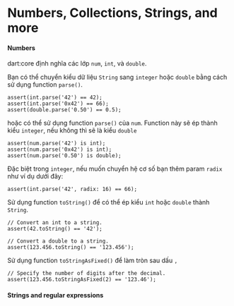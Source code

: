 # Numbers, Collections, Strings, and more

#### Numbers

dart:core định nghĩa các lớp `num`, `int`, và `double`.

Bạn có thể chuyển kiểu dữ liệu `String` sang `integer` hoặc `double` bằng cách sử dụng function `parse()`.
```
assert(int.parse('42') == 42);
assert(int.parse('0x42') == 66);
assert(double.parse('0.50') == 0.5);
```

hoặc có thể sử dụng function `parse()` của `num`. Function này sẽ ép thành kiểu `integer`, nếu không thì sẽ là kiểu `double`
```
assert(num.parse('42') is int);
assert(num.parse('0x42') is int);
assert(num.parse('0.50') is double);
```

Đặc biệt trong `integer`, nếu muốn chuyển hệ cơ số bạn thêm param `radix` như ví dụ dưới đây:
```
assert(int.parse('42', radix: 16) == 66);
```

Sử dụng function `toString()` để có thể ép kiểu `int` hoặc `double` thành `String`.
```
// Convert an int to a string.
assert(42.toString() == '42');

// Convert a double to a string.
assert(123.456.toString() == '123.456');
```

Sử dụng function `toStringAsFixed()` để làm tròn sau dấu `,`
```
// Specify the number of digits after the decimal.
assert(123.456.toStringAsFixed(2) == '123.46');
```

#### Strings and regular expressions

